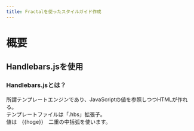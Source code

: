 ```yaml
---
title: Fractalを使ったスタイルガイド作成
---
```

# 概要

## Handlebars.jsを使用
### Handlebars.jsとは？
所謂テンプレートエンジンであり、JavaScriptの値を参照しつつHTMLが作れる。  
テンプレートファイルは「.hbs」拡張子。  
値は　&#123;&#123;hoge&#125;&#125;　二重の中括弧を使います。
